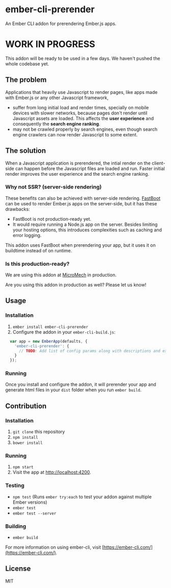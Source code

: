 # ember-cli-prerender

An Ember CLI addon for prerendering Ember.js apps. 

# WORK IN PROGRESS

This addon will be ready to be used in a few days. We haven't pushed the whole codebase yet.

## The problem

Applications that heavily use Javascript to render pages, like apps made with Ember.js or any other Javascript framework,

- suffer from long initial load and render times, specially on mobile devices with slower networks, because pages don't render until Javascript assets are loaded. This affects the **user experience** and consequently the **search engine ranking**.
- may not be crawled properly by search engines, even though search engine crawlers can now render Javascript to some extent.

## The solution

When a Javascript application is prerendered, the intial render on the client-side can happen before the Javascript files are loaded and run. Faster initial render improves the user experience and the search engine ranking.

### Why not SSR? (server-side rendering)

These benefits can also be achieved with server-side rendering. [FastBoot](https://ember-fastboot.com/) can be used to render Ember.js apps on the server-side, but it has these drawbacks:

- FastBoot is not production-ready yet.
- It would require running a Node.js app on the server. Besides limiting your hosting options, this introduces complexities such as caching and error logging.

This addon uses FastBoot when prerendering your app, but it uses it on buildtime instead of on runtime.

### Is this production-ready?

We are using this addon at [MicroMech](https://micromech.net) in production.

Are you using this addon in production as well? Please let us know!

## Usage

### Installation

1. `ember install ember-cli-prerender`
1. Configure the addon in your `ember-cli-build.js`:
```js
  var app = new EmberApp(defaults, {
    'ember-cli-prerender': {
      // TODO: Add list of config params along with descriptions and examples
    }
  });
```

### Running

Once you install and configure the addon, it will prerender your app and generate html files in your `dist` folder when you run `ember build`.

## Contribution

### Installation

1. `git clone` this repository
1. `npm install`
1. `bower install`

### Running

1. `npm start`
1. Visit the app at [http://localhost:4200](http://localhost:4200).

### Testing

* `npm test` (Runs `ember try:each` to test your addon against multiple Ember versions)
* `ember test`
* `ember test --server`

### Building

* `ember build`

For more information on using ember-cli, visit [https://ember-cli.com/](https://ember-cli.com/).

## License

MIT
